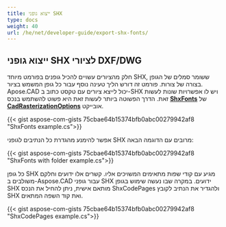 ```yaml
---
title: ייצוא גופני SHX
type: docs
weight: 40
url: /he/net/developer-guide/export-shx-fonts/
---
```


## **ייצוא גופני SHX לציורי DXF/DWG**

חלק מהציורים עשויים להכיל גופנים בפורמט מיוחד SHX, ששומר סמלים של הגופן בצורה של צורות. פורמט זה דורש הליך טעינה נוסף עבור כל גופן המשמש בציור. Apose.CAD יכול לייצא ציורים עם טקסט כתוב ב-SHX ויש לו אפשרויות שונות לעשות זאת. הדרך הפשוטה ביותר לעשות זאת היא פשוט להשתמש בנכס 
[**ShxFonts**](https://reference.aspose.com/cad/net/aspose.cad.imageoptions/cadrasterizationoptions/shxfonts/) של
[**CadRasterizationOptions**](https://reference.aspose.com/cad/net/aspose.cad.imageoptions/cadrasterizationoptions/) אובייקט.
				

{{< gist aspose-com-gists 75cbae64b15374bfb0abc00279942af8 "ShxFonts example.cs">}}


אפשר להימנע מהגדרת כל הנתיבים לגופני SHX מרובים עם הדוגמה הבאה:

{{< gist aspose-com-gists 75cbae64b15374bfb0abc00279942af8 "ShxFonts with folder example.cs">}}
	
כל גופן SHX מגיע עם קודי שפות מתאימים המשויכים אליו. קשרים אלו ידועים וחלקם משולבים ב-Aspose.CAD עבור גופני SHX ידועים.
במקרה שבו נעשה שימוש בגופן SHX מותאם אישית, ניתן להחיל את הנכס ShxCodePages ולהגדיר את הנתיב לקובץ SHX ואת קוד השפה המתאים. 
	
{{< gist aspose-com-gists 75cbae64b15374bfb0abc00279942af8 "ShxCodePages example.cs">}}
